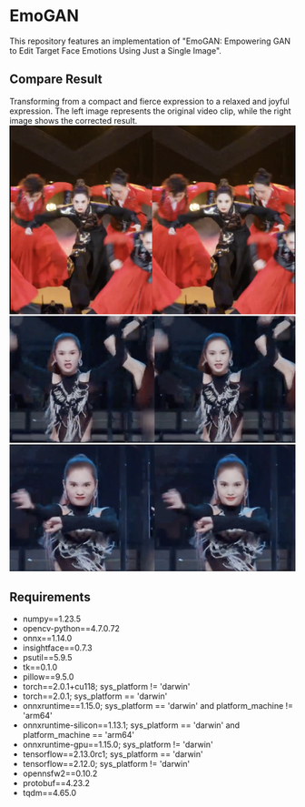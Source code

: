 # EmoGAN
This repository features an implementation of "EmoGAN: Empowering GAN to Edit Target Face Emotions Using Just a Single Image".

## Compare Result
Transforming from a compact and fierce expression to a relaxed and joyful expression.
The left image represents the original video clip, while the right image shows the corrected result.
![](img/1.png)
![](img/2.png)
![](img/3.png)

## Requirements
- numpy==1.23.5
- opencv-python==4.7.0.72
- onnx==1.14.0
- insightface==0.7.3
- psutil==5.9.5
- tk==0.1.0
- pillow==9.5.0
- torch==2.0.1+cu118; sys_platform != 'darwin'
- torch==2.0.1; sys_platform == 'darwin'
- onnxruntime==1.15.0; sys_platform == 'darwin' and platform_machine != 'arm64'
- onnxruntime-silicon==1.13.1; sys_platform == 'darwin' and platform_machine == 'arm64'
- onnxruntime-gpu==1.15.0; sys_platform != 'darwin'
- tensorflow==2.13.0rc1; sys_platform == 'darwin'
- tensorflow==2.12.0; sys_platform != 'darwin'
- opennsfw2==0.10.2
- protobuf==4.23.2
- tqdm==4.65.0
